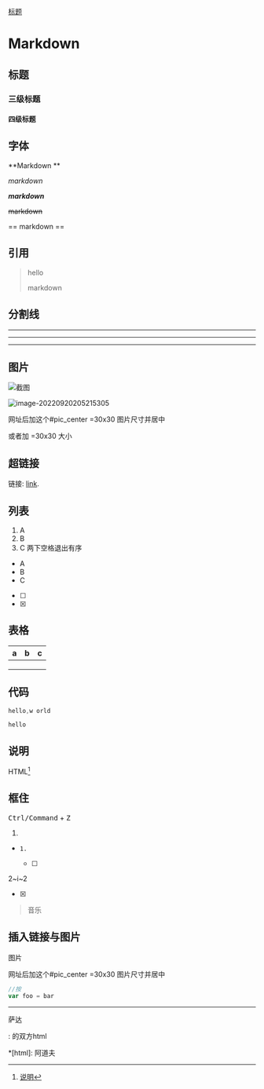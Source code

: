 [标题](jjjjj标题)

# Markdown

## 标题      ##

### 三级标题        ###

####  四级标题	####  

## 字体

**Markdown **

*markdown*    

***markdown***

~~markdown~~

== markdown == 

## 引用

> hello
>
> markdown

## 分割线      

---

___

***

## 图片

![截图]()

<img src="C:\Users\Administrator\AppData\Roaming\Typora\typora-user-images\image-20220920205215305.png" alt="image-20220920205215305" style="zoom: 33%=50x50;" />

网址后加这个#pic_center =30x30 图片尺寸并居中

或者加 =30x30 大小

## 超链接

链接: [link](https://www.csdn.net/).

## 列表

1. A
2. B
3. C   两下空格退出有序

- A
- B
- C

- [ ] 
- [x] 

## 表格



| a    | b    | c    |
| ---- | ---- | ---- |
|      |      |      |
|      |      |      |
|      |      |      |

 ## 代码

```java
hello,w orld
```

` hello `

## 说明   

HTML[^1]   

[^1]: [说明](www.baidu.com)

## 框住

<kbd>Ctrl/Command</kbd> + <kbd>Z

1. 

-     1. 

  - [ ] 

2~i~2

- [x] 

> 音乐
>
> 

## 插入链接与图片



图片![]()



网址后加这个#pic_center =30x30 图片尺寸并居中

```javascript
//按
var foo = bar
```

---



萨达

:   的双方html

*[html]:  阿道夫 









